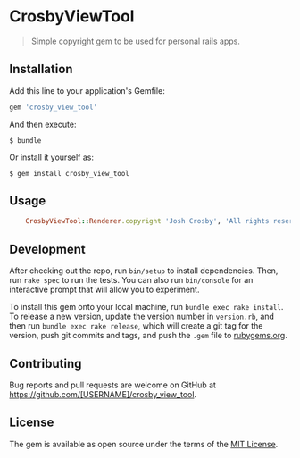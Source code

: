 # CrosbyViewTool

> Simple copyright gem to be used for personal rails apps.

## Installation

Add this line to your application's Gemfile:

```ruby
gem 'crosby_view_tool'
```

And then execute:

    $ bundle

Or install it yourself as:

    $ gem install crosby_view_tool

## Usage

```ruby
    CrosbyViewTool::Renderer.copyright 'Josh Crosby', 'All rights reserved'
```

## Development

After checking out the repo, run `bin/setup` to install dependencies. Then, run `rake spec` to run the tests. You can also run `bin/console` for an interactive prompt that will allow you to experiment.

To install this gem onto your local machine, run `bundle exec rake install`. To release a new version, update the version number in `version.rb`, and then run `bundle exec rake release`, which will create a git tag for the version, push git commits and tags, and push the `.gem` file to [rubygems.org](https://rubygems.org).

## Contributing

Bug reports and pull requests are welcome on GitHub at https://github.com/[USERNAME]/crosby_view_tool.

## License

The gem is available as open source under the terms of the [MIT License](https://opensource.org/licenses/MIT).
